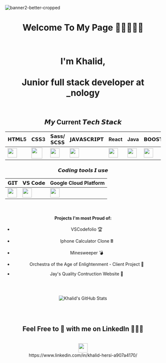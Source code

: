 ![banner2-better-cropped](https://user-images.githubusercontent.com/84135155/162959132-059c6acf-1616-47ed-869d-6ec9eb49ad78.png)

<!-- ![banner2](https://user-images.githubusercontent.com/84135155/162957306-106c0c97-7fb5-4ef5-bd95-f2ba270f0f19.png) -->

<!-- 
![banner](https://user-images.githubusercontent.com/84135155/162953780-873820c3-6c6c-4b7d-a6f3-c5af3bd4ca0d.png)
 -->



<h1 align="center">
Welcome To My Page 👋👋👋👋👋
  </h1>  
    <br>

<div align="center">
<h1 align="center" >
I'm Khalid,
  <br>
    <br>
Junior full stack developer at _nology 
  </h1>
  
 <br>
   
  
## 𝙈𝙮 Current 𝙏𝙚𝙘𝙝 𝙎𝙩𝙖𝙘𝙠

| 𝗛𝗧𝗠𝗟5  | 𝗖𝗦𝗦3 | 𝗦𝗮𝘀𝘀/𝗦𝗖𝗦𝗦 | 𝗝𝗔𝗩𝗔𝗦𝗖𝗥𝗜𝗣𝗧 | React | Java | 𝗕𝗢𝗢𝗦𝗧𝗥𝗔𝗣 | 𝗻𝗽𝗺 | Python |
| ------------- | ------------- |------------- | ------------- |------------- | ------------- |------------- |------------- |------------- |
| <img height="30px" src="https://cdn.svgporn.com/logos/html-5.svg">  | <img height="35px" src="https://cdn.svgporn.com/logos/css-3.svg"> |  <img height="30px" src="https://cdn.svgporn.com/logos/sass.svg"> |  <img height="30px" src="https://cdn.svgporn.com/logos/javascript.svg"> | <img height="30px" src="https://cdn.svgporn.com/logos/react.svg"> | <img height="30px" src="https://cdn.svgporn.com/logos/java.svg"> | <img height="30px" src="https://cdn.svgporn.com/logos/bootstrap.svg"> | <img height="30px" src="https://cdn.svgporn.com/logos/npm.svg"> | <img height="30px" src="https://cdn.svgporn.com/logos/python.svg"> |
    
  
### 𝘾𝙤𝙙𝙞𝙣𝙜 𝙩𝙤𝙤𝙡𝙨 𝙄 𝙪𝙨𝙚

| 𝗚𝗜𝗧  | 𝗩𝗦 𝗖𝗼𝗱𝗲 | Google Cloud Platform |
| ------------- | ------------- |------------- | 
| <img height="30px" src="https://cdn.svgporn.com/logos/git-icon.svg">  | <img height="30px" src="https://cdn.svgporn.com/logos/visual-studio-code.svg"> |  <img height="30px" src="https://cdn.svgporn.com/logos/google.svg"> | 
   <br>

#### Projects I'm most Proud of:
- VSCodefolio 🏆
- Iphone Calculator Clone 🖩
- Minesweeper 💣
- Orchestra of the Age of Enlightenment - Client Project 💼
- Jay's Quality Contruction Website 🔨

   <br>
   <br>
   
  
![Khalid's GitHub Stats](https://github-readme-stats.vercel.app/api?username=khalidhersi&show_icons=true&theme=nightowl)
  
   <br>
   <br>
   
  
## Feel Free to 🔗 with me on LinkedIn 🎉🎉🎉

  <br>
<img height="30px" src="https://cdn.svgporn.com/logos/linkedin.svg">
    <br>
  https://www.linkedin.com/in/khalid-hersi-a907a4170/

  </div>
